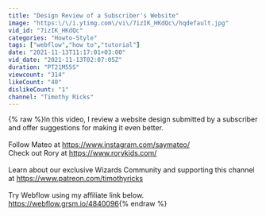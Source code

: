 ```yaml
---
title: "Design Review of a Subscriber's Website"
image: "https:\/\/i.ytimg.com\/vi\/7izIK_HKdQc\/hqdefault.jpg"
vid_id: "7izIK_HKdQc"
categories: "Howto-Style"
tags: ["webflow","how to","tutorial"]
date: "2021-11-13T11:17:01+03:00"
vid_date: "2021-11-13T02:07:05Z"
duration: "PT21M55S"
viewcount: "314"
likeCount: "40"
dislikeCount: "1"
channel: "Timothy Ricks"
---
```

{% raw %}In this video, I review a website design submitted by a subscriber and offer suggestions for making it even better.<br /><br />Follow Mateo at <a rel="nofollow" target="blank" href="https://www.instagram.com/saymateo/">https://www.instagram.com/saymateo/</a><br />Check out Rory at <a rel="nofollow" target="blank" href="https://www.rorykids.com/">https://www.rorykids.com/</a><br /><br />Learn about our exclusive Wizards Community and supporting this channel at <a rel="nofollow" target="blank" href="https://www.patreon.com/timothyricks">https://www.patreon.com/timothyricks</a><br /><br />Try Webflow using my affiliate link below.<br /><a rel="nofollow" target="blank" href="https://webflow.grsm.io/4840096">https://webflow.grsm.io/4840096</a>{% endraw %}
